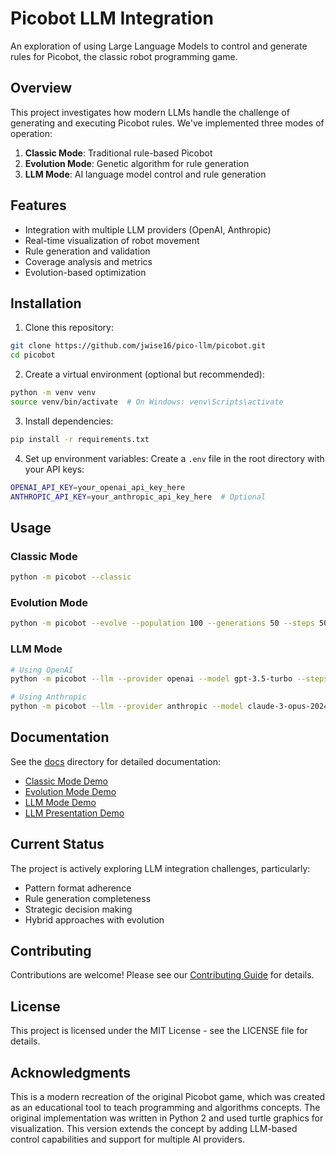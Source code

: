 # Picobot LLM Integration

An exploration of using Large Language Models to control and generate rules for Picobot, the classic robot programming game.

## Overview

This project investigates how modern LLMs handle the challenge of generating and executing Picobot rules. We've implemented three modes of operation:

1. **Classic Mode**: Traditional rule-based Picobot
2. **Evolution Mode**: Genetic algorithm for rule generation
3. **LLM Mode**: AI language model control and rule generation

## Features

- Integration with multiple LLM providers (OpenAI, Anthropic)
- Real-time visualization of robot movement
- Rule generation and validation
- Coverage analysis and metrics
- Evolution-based optimization

## Installation

1. Clone this repository:
```bash
git clone https://github.com/jwise16/pico-llm/picobot.git
cd picobot
```

2. Create a virtual environment (optional but recommended):
```bash
python -m venv venv
source venv/bin/activate  # On Windows: venv\Scripts\activate
```

3. Install dependencies:
```bash
pip install -r requirements.txt
```

4. Set up environment variables:
Create a `.env` file in the root directory with your API keys:
```bash
OPENAI_API_KEY=your_openai_api_key_here
ANTHROPIC_API_KEY=your_anthropic_api_key_here  # Optional
```

## Usage

### Classic Mode
```bash
python -m picobot --classic
```

### Evolution Mode
```bash
python -m picobot --evolve --population 100 --generations 50 --steps 500
```

### LLM Mode
```bash
# Using OpenAI
python -m picobot --llm --provider openai --model gpt-3.5-turbo --steps 100

# Using Anthropic
python -m picobot --llm --provider anthropic --model claude-3-opus-20240229 --steps 100
```

## Documentation

See the [docs](docs/) directory for detailed documentation:
- [Classic Mode Demo](docs/classic_mode_demo.md)
- [Evolution Mode Demo](docs/evolution_mode_demo.md)
- [LLM Mode Demo](docs/llm_mode_demo.md)
- [LLM Presentation Demo](docs/llm_presentation_demo.md)

## Current Status

The project is actively exploring LLM integration challenges, particularly:
- Pattern format adherence
- Rule generation completeness
- Strategic decision making
- Hybrid approaches with evolution

## Contributing

Contributions are welcome! Please see our [Contributing Guide](CONTRIBUTING.md) for details.

## License

This project is licensed under the MIT License - see the LICENSE file for details.

## Acknowledgments

This is a modern recreation of the original Picobot game, which was created as an educational tool to teach programming and algorithms concepts. The original implementation was written in Python 2 and used turtle graphics for visualization. This version extends the concept by adding LLM-based control capabilities and support for multiple AI providers. 